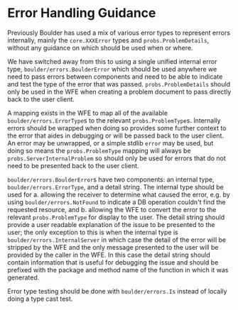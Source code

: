 # Error Handling Guidance

Previously Boulder has used a mix of various error types to represent errors internally, mainly the `core.XXXError` types and `probs.ProblemDetails`, without any guidance on which should be used when or where.

We have switched away from this to using a single unified internal error type, `boulder/errors.BoulderError` which should be used anywhere we need to pass errors between components and need to be able to indicate and test the type of the error that was passed. `probs.ProblemDetails` should only be used in the WFE when creating a problem document to pass directly back to the user client.

A mapping exists in the WFE to map all of the available `boulder/errors.ErrorType`s to the relevant `probs.ProblemType`s. Internally errors should be wrapped when doing so provides some further context to the error that aides in debugging or will be passed back to the user client. An error may be unwrapped, or a simple stdlib `error` may be used, but doing so means the `probs.ProblemType` mapping will always be `probs.ServerInternalProblem` so should only be used for errors that do not need to be presented back to the user client.

`boulder/errors.BoulderError`s have two components: an internal type, `boulder/errors.ErrorType`, and a detail string. The internal type should be used for a. allowing the receiver to determine what caused the error, e.g. by using `boulder/errors.NotFound` to indicate a DB operation couldn't find the requested resource, and b. allowing the WFE to convert the error to the relevant `probs.ProblemType` for display to the user. The detail string should provide a user readable explanation of the issue to be presented to the user; the only exception to this is when the internal type is `boulder/errors.InternalServer` in which case the detail of the error will be stripped by the WFE and the only message presented to the user will be provided by the caller in the WFE. In this case the detail string should contain information that is useful for debugging the issue and should be prefixed with the package and method name of the function in which it was generated.

Error type testing should be done with `boulder/errors.Is` instead of locally doing a type cast test. 
